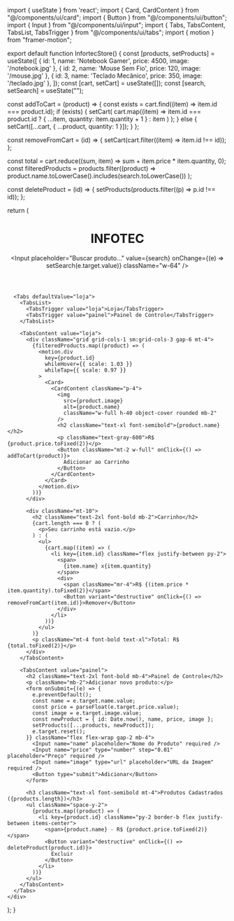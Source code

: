 import { useState } from 'react';
import { Card, CardContent } from "@/components/ui/card";
import { Button } from "@/components/ui/button";
import { Input } from "@/components/ui/input";
import { Tabs, TabsContent, TabsList, TabsTrigger } from "@/components/ui/tabs";
import { motion } from "framer-motion";

export default function InfortecStore() {
  const [products, setProducts] = useState([
    { id: 1, name: 'Notebook Gamer', price: 4500, image: '/notebook.jpg' },
    { id: 2, name: 'Mouse Sem Fio', price: 120, image: '/mouse.jpg' },
    { id: 3, name: 'Teclado Mecânico', price: 350, image: '/teclado.jpg' },
  ]);
  const [cart, setCart] = useState([]);
  const [search, setSearch] = useState("");

  const addToCart = (product) => {
    const exists = cart.find((item) => item.id === product.id);
    if (exists) {
      setCart(
        cart.map((item) =>
          item.id === product.id ? { ...item, quantity: item.quantity + 1 } : item
        )
      );
    } else {
      setCart([...cart, { ...product, quantity: 1 }]);
    }
  };

  const removeFromCart = (id) => {
    setCart(cart.filter((item) => item.id !== id));
  };

  const total = cart.reduce((sum, item) => sum + item.price * item.quantity, 0);
  const filteredProducts = products.filter((product) =>
    product.name.toLowerCase().includes(search.toLowerCase())
  );

  const deleteProduct = (id) => {
    setProducts(products.filter((p) => p.id !== id));
  };

  return (
    <div className="p-4 max-w-7xl mx-auto">
      <header className="flex items-center justify-between py-4">
        <h1 className="text-4xl font-extrabold text-blue-600">INFOTEC</h1>
        <Input
          placeholder="Buscar produto..."
          value={search}
          onChange={(e) => setSearch(e.target.value)}
          className="w-64"
        />
      </header>

      <Tabs defaultValue="loja">
        <TabsList>
          <TabsTrigger value="loja">Loja</TabsTrigger>
          <TabsTrigger value="painel">Painel de Controle</TabsTrigger>
        </TabsList>

        <TabsContent value="loja">
          <div className="grid grid-cols-1 sm:grid-cols-3 gap-6 mt-4">
            {filteredProducts.map((product) => (
              <motion.div
                key={product.id}
                whileHover={{ scale: 1.03 }}
                whileTap={{ scale: 0.97 }}
              >
                <Card>
                  <CardContent className="p-4">
                    <img
                      src={product.image}
                      alt={product.name}
                      className="w-full h-40 object-cover rounded mb-2"
                    />
                    <h2 className="text-xl font-semibold">{product.name}</h2>
                    <p className="text-gray-600">R$ {product.price.toFixed(2)}</p>
                    <Button className="mt-2 w-full" onClick={() => addToCart(product)}>
                      Adicionar ao Carrinho
                    </Button>
                  </CardContent>
                </Card>
              </motion.div>
            ))}
          </div>

          <div className="mt-10">
            <h2 className="text-2xl font-bold mb-2">Carrinho</h2>
            {cart.length === 0 ? (
              <p>Seu carrinho está vazio.</p>
            ) : (
              <ul>
                {cart.map((item) => (
                  <li key={item.id} className="flex justify-between py-2">
                    <span>
                      {item.name} x{item.quantity}
                    </span>
                    <div>
                      <span className="mr-4">R$ {(item.price * item.quantity).toFixed(2)}</span>
                      <Button variant="destructive" onClick={() => removeFromCart(item.id)}>Remover</Button>
                    </div>
                  </li>
                ))}
              </ul>
            )}
            <p className="mt-4 font-bold text-xl">Total: R$ {total.toFixed(2)}</p>
          </div>
        </TabsContent>

        <TabsContent value="painel">
          <h2 className="text-2xl font-bold mb-4">Painel de Controle</h2>
          <p className="mb-2">Adicionar novo produto:</p>
          <form onSubmit={(e) => {
            e.preventDefault();
            const name = e.target.name.value;
            const price = parseFloat(e.target.price.value);
            const image = e.target.image.value;
            const newProduct = { id: Date.now(), name, price, image };
            setProducts([...products, newProduct]);
            e.target.reset();
          }} className="flex flex-wrap gap-2 mb-4">
            <Input name="name" placeholder="Nome do Produto" required />
            <Input name="price" type="number" step="0.01" placeholder="Preço" required />
            <Input name="image" type="url" placeholder="URL da Imagem" required />
            <Button type="submit">Adicionar</Button>
          </form>

          <h3 className="text-xl font-semibold mt-4">Produtos Cadastrados ({products.length})</h3>
          <ul className="space-y-2">
            {products.map((product) => (
              <li key={product.id} className="py-2 border-b flex justify-between items-center">
                <span>{product.name} - R$ {product.price.toFixed(2)}</span>
                <Button variant="destructive" onClick={() => deleteProduct(product.id)}>
                  Excluir
                </Button>
              </li>
            ))}
          </ul>
        </TabsContent>
      </Tabs>
    </div>
  );
}
